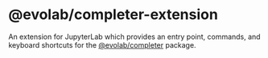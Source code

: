 # @evolab/completer-extension

An extension for JupyterLab which provides an entry point, commands, and keyboard shortcuts for the [@evolab/completer](../completer) package.
